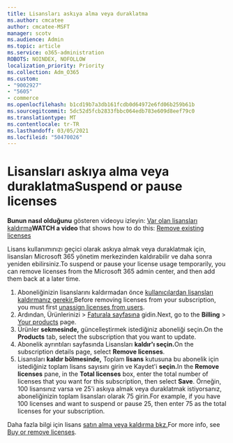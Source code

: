 ```yaml
---
title: Lisansları askıya alma veya duraklatma
ms.author: cmcatee
author: cmcatee-MSFT
manager: scotv
ms.audience: Admin
ms.topic: article
ms.service: o365-administration
ROBOTS: NOINDEX, NOFOLLOW
localization_priority: Priority
ms.collection: Adm_O365
ms.custom:
- "9002927"
- "5605"
- commerce
ms.openlocfilehash: b1cd19b7a3db161fcdb0d64972e6fd06b259b61b
ms.sourcegitcommit: 5dc52d5fcb2833fbbc064edb783e609d8eef79c0
ms.translationtype: MT
ms.contentlocale: tr-TR
ms.lasthandoff: 03/05/2021
ms.locfileid: "50470026"
---
```

# <a name="suspend-or-pause-licenses"></a><span data-ttu-id="06720-102">Lisansları askıya alma veya duraklatma</span><span class="sxs-lookup"><span data-stu-id="06720-102">Suspend or pause licenses</span></span>

<span data-ttu-id="06720-103">**Bunun nasıl olduğunu** gösteren videoyu izleyin: [Var olan lisansları kaldırma](https://go.microsoft.com/fwlink/p/?linkid=2154938)</span><span class="sxs-lookup"><span data-stu-id="06720-103">**WATCH a video** that shows how to do this: [Remove existing licenses](https://go.microsoft.com/fwlink/p/?linkid=2154938)</span></span>

<span data-ttu-id="06720-104">Lisans kullanımınızı geçici olarak askıya almak veya duraklatmak için, lisansları Microsoft 365 yönetim merkezinden kaldırabilir ve daha sonra yeniden ebilirsiniz.</span><span class="sxs-lookup"><span data-stu-id="06720-104">To suspend or pause your license usage temporarily, you can remove licenses from the Microsoft 365 admin center, and then add them back at a later time.</span></span>

1. <span data-ttu-id="06720-105">Aboneliğinizin lisanslarını kaldırmadan önce [kullanıcılardan lisansları kaldırmanız gerekir.](https://docs.microsoft.com/microsoft-365/admin/manage/remove-licenses-from-users)</span><span class="sxs-lookup"><span data-stu-id="06720-105">Before removing licenses from your subscription, you must first [unassign licenses from users](https://docs.microsoft.com/microsoft-365/admin/manage/remove-licenses-from-users).</span></span>
2. <span data-ttu-id="06720-106">Ardından, Ürünlerinizi   >  [Faturala sayfasına](https://go.microsoft.com/fwlink/p/?linkid=842054) gidin.</span><span class="sxs-lookup"><span data-stu-id="06720-106">Next, go to the **Billing** > [Your products](https://go.microsoft.com/fwlink/p/?linkid=842054) page.</span></span>
3. <span data-ttu-id="06720-107">Ürünler **sekmesinde,** güncelleştirmek istediğiniz aboneliği seçin.</span><span class="sxs-lookup"><span data-stu-id="06720-107">On the **Products** tab, select the subscription that you want to update.</span></span>
4. <span data-ttu-id="06720-108">Abonelik ayrıntıları sayfasında Lisansları **kaldır'ı seçin.**</span><span class="sxs-lookup"><span data-stu-id="06720-108">On the subscription details page, select **Remove licenses**.</span></span>
5. <span data-ttu-id="06720-109">Lisansları **kaldır bölmesinde,** Toplam **lisans** kutusuna bu abonelik için istediğiniz toplam lisans sayısını girin ve Kaydet'i **seçin.**</span><span class="sxs-lookup"><span data-stu-id="06720-109">In the **Remove licenses** pane, in the **Total licenses** box, enter the total number of licenses that you want for this subscription, then select **Save**.</span></span> <span data-ttu-id="06720-110">Örneğin, 100 lisansınız varsa ve 25'i askıya almak veya duraklatmak istiyorsanız, aboneliğinizin toplam lisansları olarak 75 girin.</span><span class="sxs-lookup"><span data-stu-id="06720-110">For example, if you have 100 licenses and want to suspend or pause 25, then enter 75 as the total licenses for your subscription.</span></span>

<span data-ttu-id="06720-111">Daha fazla bilgi için lisans [satın alma veya kaldırma bkz.](https://docs.microsoft.com/microsoft-365/commerce/licenses/buy-licenses)</span><span class="sxs-lookup"><span data-stu-id="06720-111">For more info, see [Buy or remove licenses](https://docs.microsoft.com/microsoft-365/commerce/licenses/buy-licenses).</span></span>